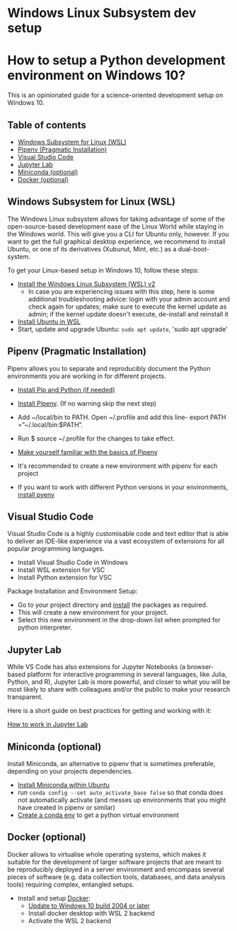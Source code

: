 # Windows Linux Subsystem dev setup

#  How to setup a Python development environment on Windows 10?

This is an opinionated guide for a science-oriented development setup on Windows 10.

## Table of contents
- [Windows Subsystem for Linux (WSL)](#wsl)
- [Pipenv (Pragmatic Installation)](#pipenv)
- [Visual Studio Code](#visual-studio-code)
- [Jupyter Lab](#jupyter-lab)
- [Miniconda (optional)](#miniconda)
- [Docker (optional)](#docker)

## <a name="wsl"></a>Windows Subsystem for Linux (WSL)

The Windows Linux subsystem allows for taking advantage of some of the open-source-based development ease of the Linux World while staying in the Windows world. This will give you a CLI for Ubuntu only, however. If you want to get the full graphical desktop experience, we recommend to install Ubuntu, or one of its derivatives (Xubunut, Mint, etc.) as a dual-boot-system.

To get your Linux-based setup in Windows 10, follow these steps:
* [Install the Windows Linux Subsystem (WSL) v2 ](https://docs.microsoft.com/de-de/windows/wsl/install-win10)
  * In case you are experiencing issues with this step, here is some additional troubleshooting advice: login with your admin account and check again for updates; make sure to execute the kernel update as admin; if the kernel update doesn't execute, de-install and reinstall it
* [Install Ubuntu in WSL](https://docs.microsoft.com/de-de/windows/wsl/install-win10#step-6---install-your-linux-distribution-of-choice)
* Start, update and upgrade Ubuntu: `sudo apt update`, 'sudo apt upgrade'

## <a name="pipenv"></a>Pipenv (Pragmatic Installation)

Pipenv allows you to separate and reproducibly document the Python environments you are working in for different projects.

* [Install Pip and Python (if needed)](https://pipenv.pypa.io/en/latest/install/#make-sure-you-ve-got-python-pip)
* [Install Pipenv](https://pipenv.pypa.io/en/latest/install/#pragmatic-installation-of-pipenv). (If no warning skip the next step) 
* Add ~/local/bin to PATH. Open  ~/.profile and add this line- export PATH =”~/.local/bin:$PATH”.
* Run $ source ~/.profile for the changes to take effect.

* [Make yourself familiar with the basics of Pipenv](https://pipenv.pypa.io/en/latest/basics/)
* It's recommended to create a new environment with pipenv for each project
* If you want to work with different Python versions in your environments, [install pyenv](https://github.com/pyenv/pyenv#installation)

## Visual Studio Code

Visual Studio Code is a highly customisable code and text editor that is able to deliver an IDE-like experience via a vast ecosystem of extensions for all popular programming languages.

* Install Visual Studio Code in Windows 
* Install WSL extension for VSC
* Install Python extension for VSC

Package Installation and Environment Setup:
* Go to your project directory and [install](https://pipenv.pypa.io/en/latest/install/#installing-packages-for-your-project) the packages as required.
* This will create a new environment for your project.
* Select this new environment in the drop-down list when prompted for python interpreter.

## Jupyter Lab

While VS Code has also extensions for Jupyter Notebooks (a browser-based platform for interactive programming in several languages, like Julia, Python, and R), Jupyter Lab is more powerful, and closer to what you will be most likely to share with colleagues and/or the public to make your research transparent.

Here is a short guide on best practices for getting and working with it:

[How to work in Jupyter Lab](How-to-work-in-Jupyter-Lab)

## <a name="miniconda"></a>Miniconda (optional)
Install Miniconda, an alternative to pipenv that is sometimes preferable, depending on your projects dependencies.
* [Install Miniconda within Ubuntu](https://conda.io/projects/conda/en/latest/user-guide/install/linux.html)
* run `conda config --set auto_activate_base false` so that conda does not automatically activate (and messes up environments that you might have created in pipenv or similar)
* [Create a conda env](https://conda.io/projects/conda/en/latest/user-guide/getting-started.html#managing-environments) to get a python virtual environment


## <a name="docker"></a>Docker (optional)

Docker allows to virtualise whole operating systems, which makes it suitable for the development of larger software projects that are meant to be reproducibly deployed in a server environment and encompass several pieces of software (e.g. data collection tools, databases, and data analysis tools) requiring complex, entangled setups.

* Install and setup [Docker](https://www.docker.com):
  * [Update to Windows 10 build 2004 or later](https://www.microsoft.com/en-us/software-download/windows10)
  * Install docker desktop with WSL 2 backend
  * Activate the WSL 2 backend
